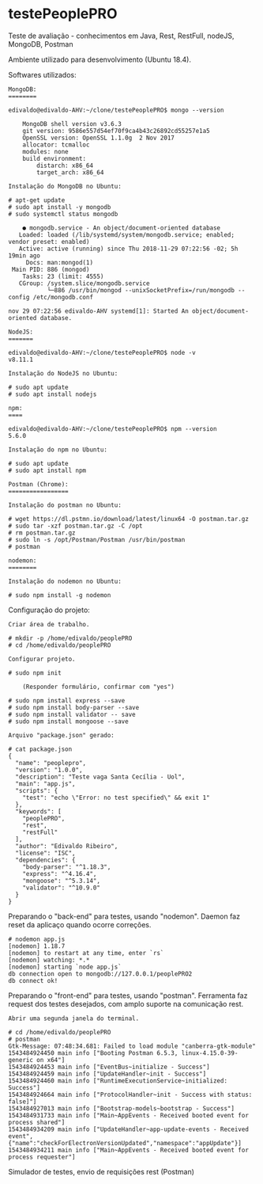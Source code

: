 # testePeoplePRO
Teste de avaliação - conhecimentos em Java, Rest, RestFull, nodeJS, MongoDB, Postman

Ambiente utilizado para desenvolvimento (Ubuntu 18.4).

Softwares utilizados:

    MongoDB:
    ========
    
    edivaldo@edivaldo-AHV:~/clone/testePeoplePRO$ mongo --version

        MongoDB shell version v3.6.3
        git version: 9586e557d54ef70f9ca4b43c26892cd55257e1a5
        OpenSSL version: OpenSSL 1.1.0g  2 Nov 2017
        allocator: tcmalloc
        modules: none
        build environment:
            distarch: x86_64
            target_arch: x86_64

    Instalação do MongoDB no Ubuntu:
        
    # apt-get update
    # sudo apt install -y mongodb
    # sudo systemctl status mongodb

        ● mongodb.service - An object/document-oriented database
       Loaded: loaded (/lib/systemd/system/mongodb.service; enabled; vendor preset: enabled)
       Active: active (running) since Thu 2018-11-29 07:22:56 -02; 5h 19min ago
         Docs: man:mongod(1)
     Main PID: 886 (mongod)
        Tasks: 23 (limit: 4555)
       CGroup: /system.slice/mongodb.service
               └─886 /usr/bin/mongod --unixSocketPrefix=/run/mongodb --config /etc/mongodb.conf

    nov 29 07:22:56 edivaldo-AHV systemd[1]: Started An object/document-oriented database.
  
    NodeJS:
    =======
    
    edivaldo@edivaldo-AHV:~/clone/testePeoplePRO$ node -v
    v8.11.1

    Instalação do NodeJS no Ubuntu:
    
    # sudo apt update
    # sudo apt install nodejs

    npm:
    ====
    
    edivaldo@edivaldo-AHV:~/clone/testePeoplePRO$ npm --version
    5.6.0

    Instalação do npm no Ubuntu:
    
    # sudo apt update
    # sudo apt install npm
    
    Postman (Chrome):
    =================

    Instalação do postman no Ubuntu:
    
    # wget https://dl.pstmn.io/download/latest/linux64 -O postman.tar.gz
    # sudo tar -xzf postman.tar.gz -C /opt
    # rm postman.tar.gz
    # sudo ln -s /opt/Postman/Postman /usr/bin/postman
    # postman
    
    nodemon:
    ========
    
    Instalação do nodemon no Ubuntu:
    
    # sudo npm install -g nodemon

Configuração do projeto:

    Criar área de trabalho.
    
    # mkdir -p /home/edivaldo/peoplePRO
    # cd /home/edivaldo/peoplePRO
    
    Configurar projeto.
    
    # sudo npm init
    
        (Responder formulário, confirmar com "yes")
        
    # sudo npm install express --save
    # sudo npm install body-parser --save
    # sudo npm install validator -- save
    # sudo npm install mongoose --save
    
    Arquivo "package.json" gerado:
    
    # cat package.json
    {
      "name": "peoplepro",
      "version": "1.0.0",
      "description": "Teste vaga Santa Cecília - Uol",
      "main": "app.js",
      "scripts": {
        "test": "echo \"Error: no test specified\" && exit 1"
      },
      "keywords": [
        "peoplePRO",
        "rest",
        "restFull"
      ],
      "author": "Edivaldo Ribeiro",
      "license": "ISC",
      "dependencies": {
        "body-parser": "^1.18.3",
        "express": "^4.16.4",
        "mongoose": "^5.3.14",
        "validator": "^10.9.0"
      }
    }

Preparando o "back-end" para testes, usando "nodemon". Daemon faz reset da aplicaço quando ocorre correções.

    # nodemon app.js
    [nodemon] 1.18.7
    [nodemon] to restart at any time, enter `rs`
    [nodemon] watching: *.*
    [nodemon] starting `node app.js`
    db connection open to mongodb://127.0.0.1/peoplePRO2
    db connect ok!

Preparando o "front-end" para testes, usando "postman". Ferramenta faz request dos testes desejados, com amplo suporte
na comunicação rest.

    Abrir uma segunda janela do terminal.
    
    # cd /home/edivaldo/peoplePRO
    # postman
    Gtk-Message: 07:48:34.681: Failed to load module "canberra-gtk-module"
    1543484924450 main info ["Booting Postman 6.5.3, linux-4.15.0-39-generic on x64"]
    1543484924453 main info ["EventBus~initialize - Success"]
    1543484924459 main info ["UpdateHandler~init - Success"]
    1543484924460 main info ["RuntimeExecutionService~initialized: Success"]
    1543484924664 main info ["ProtocolHandler~init - Success with status: false]"]
    1543484927013 main info ["Bootstrap-models~bootstrap - Success"]
    1543484931733 main info ["Main~AppEvents - Received booted event for process shared"]
    1543484934209 main info ["UpdateHandler~app-update-events - Received event",{"name":"checkForElectronVersionUpdated","namespace":"appUpdate"}]
    1543484934211 main info ["Main~AppEvents - Received booted event for process requester"]

Simulador de testes, envio de requisições rest (Postman)




    





